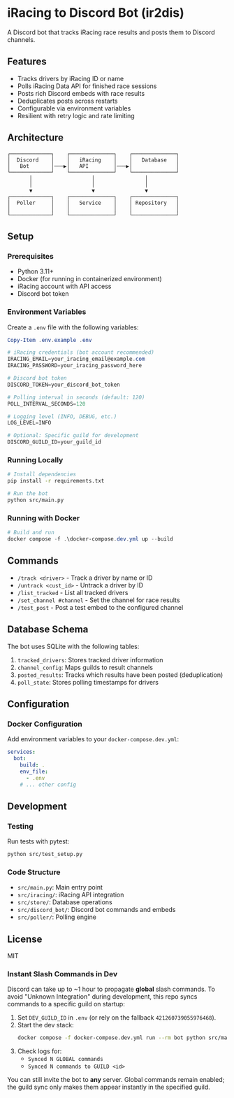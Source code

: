 # iRacing to Discord Bot (ir2dis)

A Discord bot that tracks iRacing race results and posts them to Discord channels.

## Features

- Tracks drivers by iRacing ID or name
- Polls iRacing Data API for finished race sessions
- Posts rich Discord embeds with race results
- Deduplicates posts across restarts
- Configurable via environment variables
- Resilient with retry logic and rate limiting

## Architecture

```
┌─────────────┐    ┌──────────────┐    ┌──────────────┐
│  Discord    │    │   iRacing    │    │   Database   │
│   Bot       │───▶│   API        │───▶│              │
└─────────────┘    └──────────────┘    └──────────────┘
       │                   │                │
       │                   │                │
       ▼                   ▼                ▼
┌─────────────┐    ┌──────────────┐    ┌──────────────┐
│  Poller     │    │   Service    │    │ Repository   │
│             │    │              │    │              │
└─────────────┘    └──────────────┘    └──────────────┘
```

## Setup

### Prerequisites

- Python 3.11+
- Docker (for running in containerized environment)
- iRacing account with API access
- Discord bot token

### Environment Variables

Create a `.env` file with the following variables:

```powershell
Copy-Item .env.example .env

# iRacing credentials (bot account recommended)
IRACING_EMAIL=your_iracing_email@example.com
IRACING_PASSWORD=your_iracing_password_here

# Discord bot token
DISCORD_TOKEN=your_discord_bot_token

# Polling interval in seconds (default: 120)
POLL_INTERVAL_SECONDS=120

# Logging level (INFO, DEBUG, etc.)
LOG_LEVEL=INFO

# Optional: Specific guild for development
DISCORD_GUILD_ID=your_guild_id
```

### Running Locally

```bash
# Install dependencies
pip install -r requirements.txt

# Run the bot
python src/main.py
```

### Running with Docker

```powershell
# Build and run
docker compose -f .\docker-compose.dev.yml up --build
```

## Commands

- `/track <driver>` - Track a driver by name or ID
- `/untrack <cust_id>` - Untrack a driver by ID
- `/list_tracked` - List all tracked drivers
- `/set_channel #channel` - Set the channel for race results
- `/test_post` - Post a test embed to the configured channel

## Database Schema

The bot uses SQLite with the following tables:

1. `tracked_drivers`: Stores tracked driver information
2. `channel_config`: Maps guilds to result channels  
3. `posted_results`: Tracks which results have been posted (deduplication)
4. `poll_state`: Stores polling timestamps for drivers

## Configuration

### Docker Configuration

Add environment variables to your `docker-compose.dev.yml`:

```yaml
services:
  bot:
    build: .
    env_file:
      - .env
    # ... other config
```

## Development

### Testing

Run tests with pytest:

```bash
python src/test_setup.py
```

### Code Structure

- `src/main.py`: Main entry point
- `src/iracing/`: iRacing API integration
- `src/store/`: Database operations  
- `src/discord_bot/`: Discord bot commands and embeds
- `src/poller/`: Polling engine

## License

MIT

### Instant Slash Commands in Dev
Discord can take up to ~1 hour to propagate **global** slash commands. To avoid "Unknown Integration" during development, this repo syncs commands to a specific guild on startup:

1) Set `DEV_GUILD_ID` in `.env` (or rely on the fallback `421260739055976468`).
2) Start the dev stack:
   ```bash
   docker compose -f docker-compose.dev.yml run --rm bot python src/main.py
   ```
3) Check logs for:
   - `Synced N GLOBAL commands`
   - `Synced N commands to GUILD <id>`

You can still invite the bot to **any** server. Global commands remain enabled; the guild sync only makes them appear instantly in the specified guild.
